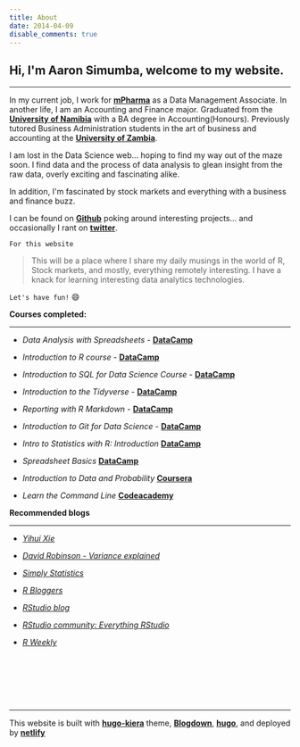 ```yaml
---
title: About
date: 2014-04-09
disable_comments: true
---
```



Hi, I'm Aaron Simumba, welcome to my website.
---------------------------------------------
***
In my current job, I work for [**mPharma**](https://www.mpharma.com/) as a Data Management Associate. 
In another life, I am an Accounting and Finance major. Graduated from the [**University of Namibia**](http://unam.edu.na/) with a BA degree in Accounting(Honours). Previously tutored Business Administration students in the art of business and accounting at the [**University of Zambia**](https://www.unza.zm/).

I am lost in the Data Science web... hoping to find my way out of the maze soon. I find data and the process of data analysis to glean insight from the raw data, overly exciting and fascinating alike.

In addition, I'm fascinated by stock markets and everything with a business and finance buzz.

I can be found on [**Github**](https://github.com/asimumba/) poking around interesting projects... and occasionally I rant on [**twitter**](https://twitter.com/zedsamurai/).

`For this website`

>This will be a place where I share my daily musings in the world of R, Stock markets, and mostly, everything remotely interesting. I have a knack for learning interesting data analytics technologies.

`Let's have fun!` :smile:

**Courses completed:**
***

- _Data Analysis with Spreadsheets_ - [**DataCamp**](https://www.datacamp.com/statement-of-accomplishment/course/712b36601d6e732f07128239c057eda77132ae38)


- _Introduction to R course_ - [**DataCamp**](https://www.datacamp.com/statement-of-accomplishment/course/284ca241bbb76f34add2d7c8a7ad4d4a8167d7f2)

- _Introduction to SQL for Data Science Course_ - [**DataCamp**](https://www.datacamp.com/statement-of-accomplishment/course/9c58b5ae8c2e5918dbee19f70e9bf797686b9ddd)

- _Introduction to the Tidyverse_ - [**DataCamp**](https://www.datacamp.com/statement-of-accomplishment/course/16be4b93ba3d34ef04f69e599c6d295cf20e88f5)

- _Reporting with R Markdown_ - [**DataCamp**](https://www.datacamp.com/statement-of-accomplishment/course/22a4a32e8a42148c0c8f8e06a96003a762719f70)

- _Introduction to Git for Data Science_ - [**DataCamp**](https://www.datacamp.com/statement-of-accomplishment/course/e9f54b91a3d762e7508001880b0372315a862c50)

- _Intro to Statistics with R: Introduction_ [**DataCamp**](https://www.datacamp.com/statement-of-accomplishment/course/16da816f65c95d6322d6a68fb569a094ef683f0e)

- _Spreadsheet Basics_ [**DataCamp**](https://links.datacamp.com/e/c/eyJlbWFpbF9pZCI6IlpOMkhCQUFCWXhEZWZIZDdHMEFrcG1hNE5GcW8iLCJocmVmIjoiaHR0cHM6Ly93d3cuZGF0YWNhbXAuY29tL3N0YXRlbWVudC1vZi1hY2NvbXBsaXNobWVudC9jb3Vyc2UvMzVmZjU2NDFjYzg1YTFlOGNhN2ZkMmZjZTYxMzZlMTFjNzIxYjM0MiIsImxpbmtfaWQiOjU4ODYzNDk1LCJwb3NpdGlvbiI6Mn0/f23a7a5d8ab4d3a56af0b7bd3b5b5165b3d7269be75345ba13112eec7ee5d843)

- _Introduction to Data and Probability_ [**Coursera**](https://www.coursera.org/learn/probability-intro?authMode=login)

- _Learn the Command Line_
[**Codeacademy**](https://www.codecademy.com/learn/learn-the-command-line)

**Recommended blogs**
***

- [*Yihui Xie*](https://yihui.name/en/)

- [*David Robinson - Variance explained*](http://varianceexplained.org/)

- [*Simply Statistics*](https://simplystatistics.org/)

- [*R Bloggers*](https://www.r-bloggers.com/)

- [*RStudio blog*](https://blog.rstudio.com/)

- [*RStudio community: Everything RStudio*](https://community.rstudio.com/)
- [*R Weekly*](https://rweekly.org/)

<br><br><br><br><br>
***
This website is built with [**hugo-kiera**](https://github.com/avianto/hugo-kiera/) theme,
[**Blogdown**](https://github.com/rstudio/blogdown), [**hugo**](https://gohugo.io/), and deployed by [**netlify**](https://www.netlify.com/)
